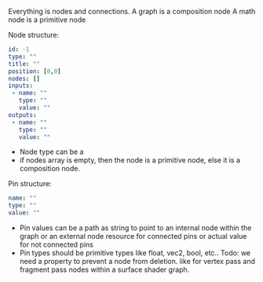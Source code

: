 Everything is nodes and connections.
A graph is a composition node
A math node is a primitive node

Node structure:
```yaml
id: -1
type: "" 
title: ""
position: [0,0]
nodes: []
inputs:
 - name: ""
   type: ""
   value: "" 
outputs: 
 - name: ""
   type: ""
   value: ""
```
- Node type can be a 
- if nodes array is empty, then the node is a primitive node, else it is a composition node.

Pin structure:
``` yaml
name: ""
type: ""
value: ""
```
- Pin values can be a path as string to point to an internal node within the graph or an external node resource for connected pins or actual value for not connected pins
- Pin types should be primitive types like float, vec2, bool, etc..
Todo: we need a property to prevent a node from deletion. like for vertex pass and fragment pass nodes within a surface shader graph.